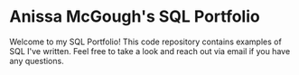 # Anissa McGough's SQL Portfolio
Welcome to my SQL Portfolio! This code repository contains examples of SQL I've written. 
Feel free to take a look and reach out via email if you have any questions.
